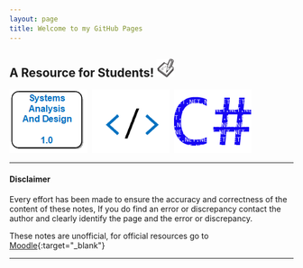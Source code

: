 ```yaml
---
layout: page
title: Welcome to my GitHub Pages
---
```


<!--![favicon](images/favicon-32x32.png)-->
<h2>A Resource for Students! <img src="images/favicon-32x32.png" alt="favicon"></h2>
<a href="anap1525/"><img src="anap1525/anap1525-icon.png" alt="anap1525" title="ANAP1525"></a>&nbsp;
<a href="comp1017/"><img src="comp1017/comp1017-icon.png" alt="comp1017" title="COMP1017"></a>&nbsp;
<a href="cpsc1012/"><img src="cpsc1012/cpsc1012-icon.png" alt="cpsc1012" title="CPSC1012"></a>&nbsp;
<!--
<a href="dmit1530/"><img src="dmit1530/dmit1530-icon.png" alt="dmit1530" title="DMIT1530"></a>&nbsp;
<a href="phys1521/"><img src="phys1521/phys1521-icon.png" alt="phys1521" title="PHYS1521"></a>&nbsp;
<a href="dmit1508/"><img src="dmit1508/dmit1508-icon.png" alt="dmit1508" title="DMIT1508"></a>&nbsp;
<a href="dmit2018/"><img src="dmit2018/dmit2018-icon.png" alt="dmit2018" title="DMIT2018 (HUST)"></a>
<a href="dmit2028/"><img src="dmit2028/dmit2028-icon.png" alt="dmit2028" title="DMIT2028"></a> -->

<br>
<hr/>

#### Disclaimer
Every effort has been made to ensure the accuracy and correctness of the content of these notes, If you do find an error or discrepancy contact the author and clearly identify the page and the error or discrepancy.

These notes are unofficial, for official resources go to [Moodle](https://moodle.nait.ca/){:target="_blank"}

<hr/>